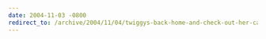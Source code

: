 ```yaml
---
date: 2004-11-03 -0800
redirect_to: /archive/2004/11/04/twiggys-back-home-and-check-out-her-cast.aspx/
---
```

